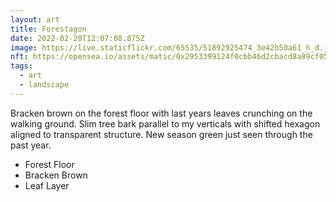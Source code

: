 ```yaml
---
layout: art
title: Forestagon
date: 2022-02-20T12:07:08.875Z
image: https://live.staticflickr.com/65535/51892925474_3e42b50a61_h_d.jpg
nft: https://opensea.io/assets/matic/0x2953399124f0cbb46d2cbacd8a89cf0599974963/48162648330355413914028108631647327469322174667090404439099707907406527725569/
tags:
  - art
  - landscape
---
```

Bracken brown on the forest floor with last years leaves crunching on the walking ground. Slim tree bark parallel to my verticals with shifted hexagon aligned to transparent structure. New season green just seen through the past year.

* Forest Floor
* Bracken Brown
* Leaf Layer
